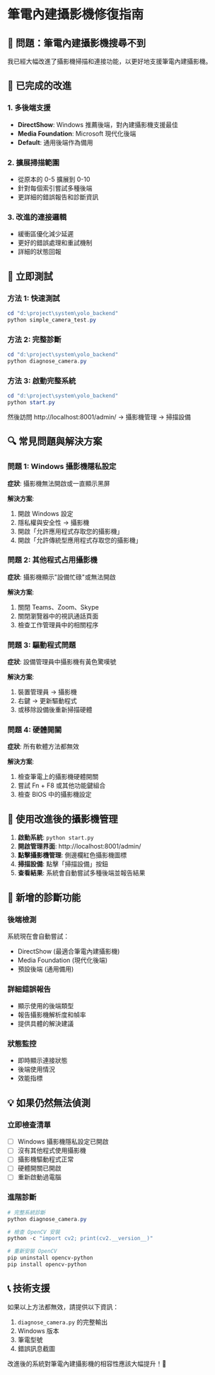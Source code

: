 # 筆電內建攝影機修復指南

## 🎥 問題：筆電內建攝影機搜尋不到

我已經大幅改進了攝影機掃描和連接功能，以更好地支援筆電內建攝影機。

## 🔧 已完成的改進

### 1. 多後端支援
- **DirectShow**: Windows 推薦後端，對內建攝影機支援最佳
- **Media Foundation**: Microsoft 現代化後端
- **Default**: 通用後端作為備用

### 2. 擴展掃描範圍
- 從原本的 0-5 擴展到 0-10
- 針對每個索引嘗試多種後端
- 更詳細的錯誤報告和診斷資訊

### 3. 改進的連接邏輯
- 緩衝區優化減少延遲
- 更好的錯誤處理和重試機制
- 詳細的狀態回報

## 🚀 立即測試

### 方法 1: 快速測試
```powershell
cd "d:\project\system\yolo_backend"
python simple_camera_test.py
```

### 方法 2: 完整診斷
```powershell
cd "d:\project\system\yolo_backend"
python diagnose_camera.py
```

### 方法 3: 啟動完整系統
```powershell
cd "d:\project\system\yolo_backend"
python start.py
```
然後訪問 http://localhost:8001/admin/ → 攝影機管理 → 掃描設備

## 🔍 常見問題與解決方案

### 問題 1: Windows 攝影機隱私設定
**症狀**: 攝影機無法開啟或一直顯示黑屏

**解決方案**:
1. 開啟 Windows 設定
2. 隱私權與安全性 → 攝影機
3. 開啟「允許應用程式存取您的攝影機」
4. 開啟「允許傳統型應用程式存取您的攝影機」

### 問題 2: 其他程式占用攝影機
**症狀**: 攝影機顯示"設備忙碌"或無法開啟

**解決方案**:
1. 關閉 Teams、Zoom、Skype
2. 關閉瀏覽器中的視訊通話頁面
3. 檢查工作管理員中的相關程序

### 問題 3: 驅動程式問題
**症狀**: 設備管理員中攝影機有黃色驚嘆號

**解決方案**:
1. 裝置管理員 → 攝影機
2. 右鍵 → 更新驅動程式
3. 或移除設備後重新掃描硬體

### 問題 4: 硬體開關
**症狀**: 所有軟體方法都無效

**解決方案**:
1. 檢查筆電上的攝影機硬體開關
2. 嘗試 Fn + F8 或其他功能鍵組合
3. 檢查 BIOS 中的攝影機設定

## 🎯 使用改進後的攝影機管理

1. **啟動系統**: `python start.py`
2. **開啟管理界面**: http://localhost:8001/admin/
3. **點擊攝影機管理**: 側邊欄紅色攝影機圖標
4. **掃描設備**: 點擊「掃描設備」按鈕
5. **查看結果**: 系統會自動嘗試多種後端並報告結果

## 🔧 新增的診斷功能

### 後端檢測
系統現在會自動嘗試：
- DirectShow (最適合筆電內建攝影機)
- Media Foundation (現代化後端)
- 預設後端 (通用備用)

### 詳細錯誤報告
- 顯示使用的後端類型
- 報告攝影機解析度和幀率
- 提供具體的解決建議

### 狀態監控
- 即時顯示連接狀態
- 後端使用情況
- 效能指標

## 💡 如果仍然無法偵測

### 立即檢查清單
- [ ] Windows 攝影機隱私設定已開啟
- [ ] 沒有其他程式使用攝影機
- [ ] 攝影機驅動程式正常
- [ ] 硬體開關已開啟
- [ ] 重新啟動過電腦

### 進階診斷
```powershell
# 完整系統診斷
python diagnose_camera.py

# 檢查 OpenCV 安裝
python -c "import cv2; print(cv2.__version__)"

# 重新安裝 OpenCV
pip uninstall opencv-python
pip install opencv-python
```

## 📞 技術支援

如果以上方法都無效，請提供以下資訊：
1. `diagnose_camera.py` 的完整輸出
2. Windows 版本
3. 筆電型號
4. 錯誤訊息截圖

改進後的系統對筆電內建攝影機的相容性應該大幅提升！🎉
